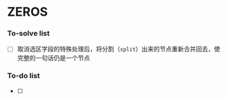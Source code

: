 # ZEROS





### To-solve list

- [ ] 取消选区字段的特殊处理后，将分割（`split`）出来的节点重新合并回去，使完整的一句话仍是一个节点

  

### To-do list

- [ ] 